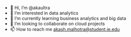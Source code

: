 - 👋 Hi, I’m @akaultra
- 👀 I’m interested in data analytics
- 🌱 I’m currently learning business analytics and big data
- 💞️ I’m looking to collaborate on cloud projects
- 📫 How to reach me akash.malhotra@student.ie.edu


